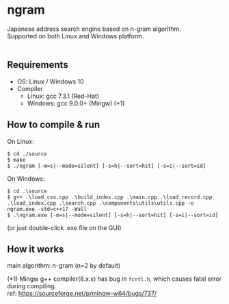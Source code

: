 # ngram
Japanese address search engine based on n-gram algorithm.<br>
Supported on both Linux and Windows platform.<br><br>

## Requirements
- OS: Linux / Windows 10
- Compiler
  - Linux: gcc 7.3.1 (Red-Hat)
  - Windows: gcc 9.0.0+ (Mingw) (*1)

## How to compile & run
On Linux:
```
$ cd ./source
$ make
$ ./ngram [-m=s|--mode=silent] [-s=h|--sort=hit] [-s=i|--sort=id]
```
On Windows:
```
$ cd .\source
$ g++ .\load_csv.cpp .\build_index.cpp .\main.cpp .\load_record.cpp .\load_index.cpp .\search.cpp .\components\utils\utils.cpp -o ngram.exe -std=c++17 -Wall
$ .\ngram.exe [-m=s|--mode=silent] [-s=h|--sort=hit] [-s=i|--sort=id]
```
(or just double-click .exe file on the GUI)

## How it works
main algorithm: n-gram (n=2 by default)

(*1) Mingw g++ compiler(8.x.x) has bug in `fcntl.h`, which causes fatal error during compiling.<br>
ref: https://sourceforge.net/p/mingw-w64/bugs/737/
